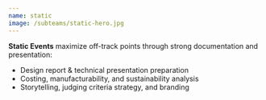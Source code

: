 ```yaml
---
name: static
image: /subteams/static-hero.jpg
---
```


**Static Events** maximize off-track points through strong documentation and presentation:

- Design report & technical presentation preparation
- Costing, manufacturability, and sustainability analysis
- Storytelling, judging criteria strategy, and branding
